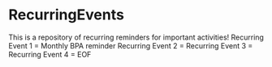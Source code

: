 # RecurringEvents
This is a repository of recurring reminders for important activities!
Recurring Event 1 = Monthly BPA reminder
Recurring Event 2 =
Recurring Event 3 =
Recurring Event 4 =
EOF
